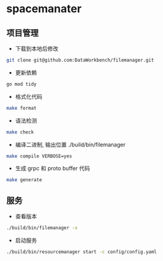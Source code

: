 # spacemanater

## 项目管理
- 下载到本地后修改
```bash 
git clone git@github.com:DataWorkbench/filemanager.git
```

- 更新依赖
```bash
go mod tidy
```

- 格式化代码
```bash
make format
```

- 语法检测
```bash
make check
```

- 编译二进制, 输出位置 ./build/bin/filemanager
```bash
make compile VERBOSE=yes
```

- 生成 grpc 和 proto buffer 代码
```bash
make generate
```

## 服务
- 查看版本
```bash 
./build/bin/filemanager -v
```

- 启动服务
```bash
./build/bin/resourcemanager start -c config/config.yaml
```

